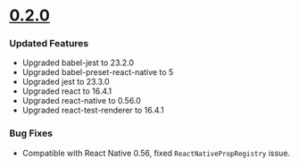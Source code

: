 # [0.2.0](https://github.com/GeekyAnts/react-native-easy-grid/releases/tag/v0.2.0)

### Updated Features

- Upgraded babel-jest to 23.2.0
- Upgraded babel-preset-react-native to 5
- Upgraded jest to 23.3.0
- Upgraded react to 16.4.1
- Upgraded react-native to 0.56.0
- Upgraded react-test-renderer to 16.4.1

### Bug Fixes

- Compatible with React Native 0.56, fixed `ReactNativePropRegistry` issue.
